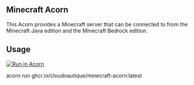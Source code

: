 ## Minecraft Acorn

This Acorn provides a Minecraft server that can be connected to from the Minecraft Java edition and the Minecraft Bedrock edition.

## Usage

[![Run in Acorn](https://beta.acorn.io/v1-ui/run/badge?image=ghcr.io+cloudnautique+minecraft:latest&ref=cloudnautique)](https://main.manager.acornlabs.com/run/ghcr.io/cloudnautique/minecraft:latest?ref=cloudnautique)

acorn run ghcr.io/cloudnautique/minecraft-acorn:latest
